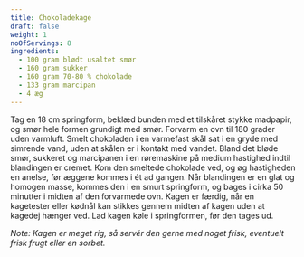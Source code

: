 ```yaml
---
title: Chokoladekage
draft: false
weight: 1
noOfServings: 8
ingredients:
  - 100 gram blødt usaltet smør
  - 160 gram sukker
  - 160 gram 70-80 % chokolade
  - 133 gram marcipan
  - 4 æg
---
```


Tag en 18 cm springform, beklæd bunden med et tilskåret stykke madpapir,
og smør hele formen grundigt med smør. Forvarm en ovn til 180 grader
uden varmluft. Smelt chokoladen i en varmefast skål sat i en gryde med
simrende vand, uden at skålen er i kontakt med vandet. Bland det bløde
smør, sukkeret og marcipanen i en røremaskine på medium hastighed indtil
blandingen er cremet. Kom den smeltede chokolade ved, og øg hastigheden
en anelse, før æggene kommes i ét ad gangen. Når blandingen er en glat
og homogen masse, kommes den i en smurt springform, og bages i cirka 50
minutter i midten af den forvarmede ovn. Kagen er færdig, når en
kagetester eller kødnål kan stikkes gennem midten af kagen uden at
kagedej hænger ved. Lad kagen køle i springformen, før den tages ud.

*Note: Kagen er meget rig, så servér den gerne med noget frisk,
eventuelt frisk frugt eller en sorbet.*


